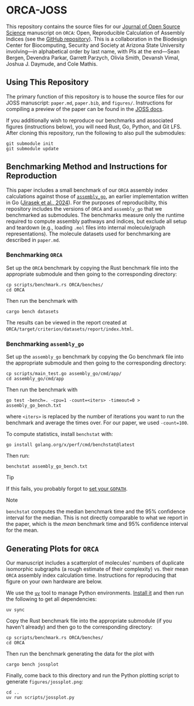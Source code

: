# ORCA-JOSS

This repository contains the source files for our [Journal of Open Source Science](https://joss.theoj.org/) manuscript on `ORCA`: Open, Reproducible Calculation of Assembly Indices (see the [GitHub repository](https://github.com/DaymudeLab/ORCA)).
This is a collaboration in the Biodesign Center for Biocomputing, Security and Society at Arizona State University involving&mdash;in alphabetical order by last name, with PIs at the end&mdash;Sean Bergen, Devendra Parkar, Garrett Parzych, Olivia Smith, Devansh Vimal, Joshua J. Daymude, and Cole Mathis.


## Using This Repository

The primary function of this repository is to house the source files for our JOSS manuscript: `paper.md`, `paper.bib`, and `figures/`.
Instructions for compiling a preview of the paper can be found in the [JOSS docs](https://joss.readthedocs.io/en/latest/paper.html#locally).

If you additionally wish to reproduce our benchmarks and associated figures (instructions below), you will need Rust, Go, Python, and Git LFS.
After cloning this repository, run the following to also pull the submodules:

```shell
git submodule init
git submodule update
```


## Benchmarking Method and Instructions for Reproduction

This paper includes a small benchmark of our `ORCA` assembly index calculations against those of [`assembly_go`](https://github.com/croningp/assembly_go), an earlier implementation written in Go ([Jirasek et al., 2024](https://doi.org/10.1021/acscentsci.4c00120)).
For the purposes of reproducibilty, this repository includes the versions of `ORCA` and `assembly_go` that we benchmarked as submodules.
The benchmarks measure only the runtime required to compute assembly pathways and indices, but exclude all setup and teardown (e.g., loading `.mol` files into internal molecule/graph representations).
The molecule datasets used for benchmarking are described in `paper.md`.


### Benchmarking `ORCA`

Set up the `ORCA` benchmark by copying the Rust benchmark file into the appropriate submodule and then going to the corresponding directory:

```shell
cp scripts/benchmark.rs ORCA/benches/
cd ORCA
```

Then run the benchmark with

```shell
cargo bench datasets
```

The results can be viewed in the report created at `ORCA/target/criterion/datasets/report/index.html`.


### Benchmarking `assembly_go`

Set up the `assembly_go` benchmark by copying the Go benchmark file into the appropriate submodule and then going to the corresponding directory:

```shell
cp scripts/main_test.go assembly_go/cmd/app/
cd assembly_go/cmd/app
```

Then run the benchmark with

```shell
go test -bench=. -cpu=1 -count=<iters> -timeout=0 > assembly_go_bench.txt
```

where `<iters>` is replaced by the number of iterations you want to run the benchmark and average the times over.
For our paper, we used `-count=100`.

To compute statistics, install `benchstat` with:

```shell
go install golang.org/x/perf/cmd/benchstat@latest
```

Then run:

```shell
benchstat assembly_go_bench.txt
```

> [!TIP]
> If this fails, you probably forgot to [set your `GOPATH`](https://go.dev/wiki/SettingGOPATH).

> [!NOTE]
> `benchstat` computes the median benchmark time and the 95% confidence interval for the median.
> This is not directly comparable to what we report in the paper, which is the *mean* benchmark time and 95% confidence interval for the mean.


## Generating Plots for `ORCA`

Our manuscript includes a scatterplot of molecules' numbers of duplicate isomorphic subgraphs (a rough estimate of their complexity) vs. their mean `ORCA` assembly index calculation time.
Instructions for reproducing that figure on your own hardware are below.

We use the [`uv`](https://docs.astral.sh/uv/) tool to manage Python environments.
[Install it](https://docs.astral.sh/uv/getting-started/installation/) and then run the following to get all dependencies:

```shell
uv sync
```

Copy the Rust benchmark file into the appropriate submodule (if you haven't already) and then go to the corresponding directory:

```shell
cp scripts/benchmark.rs ORCA/benches/
cd ORCA
```

Then run the benchmark generating the data for the plot with

```shell
cargo bench jossplot
```

Finally, come back to this directory and run the Python plotting script to generate `figures/jossplot.png`:

```shell
cd ..
uv run scripts/jossplot.py
```
